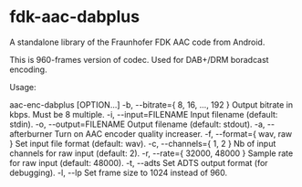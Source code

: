 fdk-aac-dabplus
===============

A standalone library of the Fraunhofer FDK AAC code from Android.

This is 960-frames version of codec. Used for DAB+/DRM boradcast encoding.


Usage:

aac-enc-dabplus [OPTION...]
    -b, --bitrate={ 8, 16, ..., 192 }    Output bitrate in kbps. Must be 8 multiple.
	  -i, --input=FILENAME                 Input filename (default: stdin).
	  -o, --output=FILENAME                Output filename (default: stdout).
	  -a, --afterburner                    Turn on AAC encoder quality increaser.
	  -f, --format={ wav, raw }            Set input file format (default: wav).
	  -c, --channels={ 1, 2 }              Nb of input channels for raw input (default: 2).
	  -r, --rate={ 32000, 48000 }          Sample rate for raw input (default: 48000).
	  -t, --adts                           Set ADTS output format (for debugging).
	  -l, --lp                             Set frame size to 1024 instead of 960.
